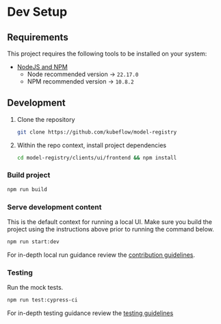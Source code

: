 # Dev Setup

## Requirements

This project requires the following tools to be installed on your system:

- [NodeJS and NPM](https://nodejs.org/)
  - Node recommended version -> `22.17.0`
  - NPM recommended version -> `10.8.2`

## Development

1. Clone the repository

      ``` bash
      git clone https://github.com/kubeflow/model-registry
      ```

2. Within the repo context, install project dependencies

     ```bash
     cd model-registry/clients/ui/frontend && npm install
     ```

### Build project

```bash
npm run build
```

### Serve development content

This is the default context for running a local UI.  Make sure you build the project using the instructions above prior to running the command below.

```bash
npm run start:dev
```

For in-depth local run guidance review the [contribution guidelines](../../../ui/CONTRIBUTING.md).

### Testing

Run the mock tests.

  ```bash
  npm run test:cypress-ci
  ```

For in-depth testing guidance review the [testing guidelines](./testing.md)
